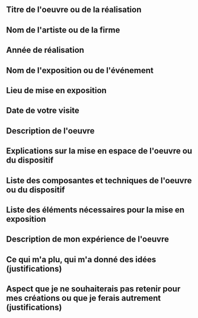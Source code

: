 ## Titre de l'oeuvre ou de la réalisation
## Nom de l'artiste ou de la firme
## Année de réalisation
## Nom de l'exposition ou de l'événement
## Lieu de mise en exposition
## Date de votre visite
## Description de l'oeuvre
## Explications sur la mise en espace de l'oeuvre ou du dispositif
## Liste des composantes et techniques de l'oeuvre ou du dispositif
## Liste des éléments nécessaires pour la mise en exposition
## Description de mon expérience de l'oeuvre
## Ce qui m'a plu, qui m'a donné des idées (justifications)
## Aspect que je ne souhaiterais pas retenir pour mes créations ou que je ferais autrement (justifications)

